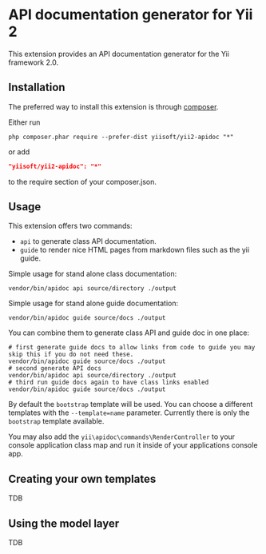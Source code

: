 API documentation generator for Yii 2
=====================================

This extension provides an API documentation generator for the Yii framework 2.0.

Installation
------------

The preferred way to install this extension is through [composer](http://getcomposer.org/download/).

Either run

```
php composer.phar require --prefer-dist yiisoft/yii2-apidoc "*"
```

or add

```json
"yiisoft/yii2-apidoc": "*"
```

to the require section of your composer.json.

Usage
-----

This extension offers two commands:

- `api` to generate class API documentation.
- `guide` to render nice HTML pages from markdown files such as the yii guide.

Simple usage for stand alone class documentation:

```
vendor/bin/apidoc api source/directory ./output
```

Simple usage for stand alone guide documentation:

```
vendor/bin/apidoc guide source/docs ./output
```

You can combine them to generate class API and guide doc in one place:

```
# first generate guide docs to allow links from code to guide you may skip this if you do not need these.
vendor/bin/apidoc guide source/docs ./output
# second generate API docs
vendor/bin/apidoc api source/directory ./output
# third run guide docs again to have class links enabled
vendor/bin/apidoc guide source/docs ./output
```

By default the `bootstrap` template will be used. You can choose a different templates with the `--template=name` parameter.
Currently there is only the `bootstrap` template available.

You may also add the `yii\apidoc\commands\RenderController` to your console application class map and
run it inside of your applications console app.

Creating your own templates
---------------------------

TDB

Using the model layer
---------------------

TDB